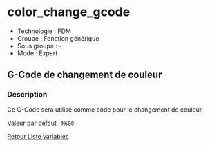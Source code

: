 # color_change_gcode

* Technologie : FDM
* Groupe : Fonction générique
* Sous groupe : -
* Mode : Expert

## G-Code de changement de couleur
    
### Description

Ce G-Code sera utilisé comme code pour le changement de couleur.

Valeur par défaut : `M600`


[Retour Liste variables](variable_list.md)